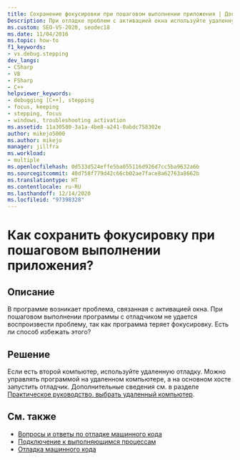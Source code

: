 ```yaml
---
title: Сохранение фокусировки при пошаговом выполнении приложения | Документация Майкрософт
Description: При отладке проблем с активацией окна используйте удаленную отладку, чтобы фокус оставался на программе.
ms.custom: SEO-VS-2020, seodec18
ms.date: 11/04/2016
ms.topic: how-to
f1_keywords:
- vs.debug.stepping
dev_langs:
- CSharp
- VB
- FSharp
- C++
helpviewer_keywords:
- debugging [C++], stepping
- focus, keeping
- stepping, focus
- windows, troubleshooting activation
ms.assetid: 11a30580-3a1a-4be8-a241-0abdc758302e
author: mikejo5000
ms.author: mikejo
manager: jillfra
ms.workload:
- multiple
ms.openlocfilehash: 0d533d524effe5ba055116d926d7cc5ba9632a6b
ms.sourcegitcommit: 40d758f779d42c66cb02ae7face8a62763a8662b
ms.translationtype: HT
ms.contentlocale: ru-RU
ms.lasthandoff: 12/14/2020
ms.locfileid: "97398328"
---
```

# <a name="how-can-i-keep-focus-when-stepping-through-my-app"></a>Как сохранить фокусировку при пошаговом выполнении приложения?
## <a name="description"></a>Описание
 В программе возникает проблема, связанная с активацией окна. При пошаговом выполнении программы с отладчиком не удается воспроизвести проблему, так как программа теряет фокусировку. Есть ли способ избежать этого?

## <a name="solution"></a>Решение
 Если есть второй компьютер, используйте удаленную отладку. Можно управлять программой на удаленном компьютере, а на основном хосте запустить отладчик. Дополнительные сведения см. в разделе [Практическое руководство. выбрать удаленный компьютер](/previous-versions/visualstudio/visual-studio-2010/w8wtw2f3(v=vs.100)).

## <a name="see-also"></a>См. также
- [Вопросы и ответы по отладке машинного кода](../debugger/debugging-native-code-faqs.md)
- [Подключение к выполняющимся процессам](../debugger/attach-to-running-processes-with-the-visual-studio-debugger.md)
- [Отладка машинного кода](../debugger/debugging-native-code.md)